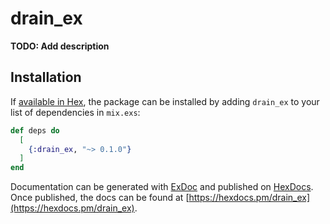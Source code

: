 # drain_ex

**TODO: Add description**

## Installation

If [available in Hex](https://hex.pm/docs/publish), the package can be installed
by adding `drain_ex` to your list of dependencies in `mix.exs`:

```elixir
def deps do
  [
    {:drain_ex, "~> 0.1.0"}
  ]
end
```

Documentation can be generated with [ExDoc](https://github.com/elixir-lang/ex_doc)
and published on [HexDocs](https://hexdocs.pm). Once published, the docs can
be found at [https://hexdocs.pm/drain_ex](https://hexdocs.pm/drain_ex).

